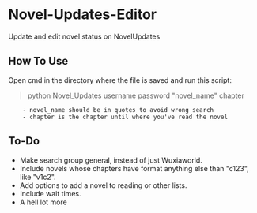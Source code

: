 # Novel-Updates-Editor

Update and edit novel status on NovelUpdates

## How To Use

Open cmd in the directory where the file is saved and run this script:
> python Novel_Updates username password "novel_name" chapter
```
    - novel_name should be in quotes to avoid wrong search
    - chapter is the chapter until where you've read the novel
```


## To-Do

- Make search group general, instead of just Wuxiaworld.
- Include novels whose chapters have format anything else than "c123", like "v1c2".
- Add options to add a novel to reading or other lists.
- Include wait times.
- A hell lot more
